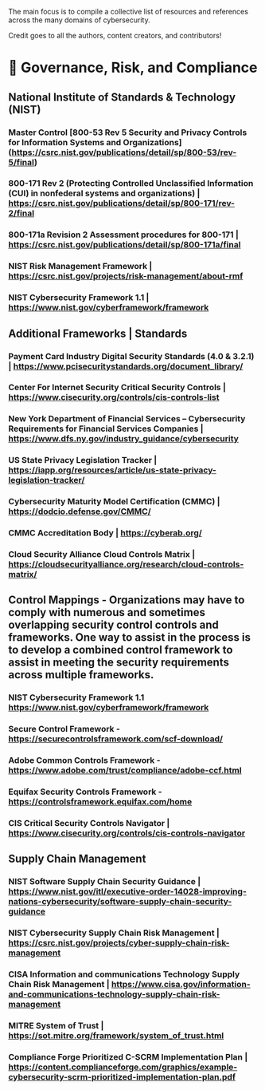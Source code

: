The main focus is to compile a collective list of resources and references across the many domains of cybersecurity. 

Credit goes to all the authors, content creators, and contributors!

# 📑  Governance, Risk, and Compliance
## National Institute of Standards & Technology (NIST)
### Master Control [800-53 Rev 5 Security and Privacy Controls for Information Systems and Organizations] (https://csrc.nist.gov/publications/detail/sp/800-53/rev-5/final)
### 800-171 Rev 2 (Protecting Controlled Unclassified Information (CUI) in nonfederal systems and organizations) | https://csrc.nist.gov/publications/detail/sp/800-171/rev-2/final
### 800-171a Revision 2 Assessment procedures for 800-171 | https://csrc.nist.gov/publications/detail/sp/800-171a/final
### NIST Risk Management Framework | https://csrc.nist.gov/projects/risk-management/about-rmf
### NIST Cybersecurity Framework 1.1 | https://www.nist.gov/cyberframework/framework

## Additional Frameworks | Standards
### Payment Card Industry Digital Security Standards (4.0 & 3.2.1) | https://www.pcisecuritystandards.org/document_library/
### Center For Internet Security Critical Security Controls | https://www.cisecurity.org/controls/cis-controls-list
### New York Department of Financial Services – Cybersecurity Requirements for Financial Services Companies | https://www.dfs.ny.gov/industry_guidance/cybersecurity
### US State Privacy Legislation Tracker | https://iapp.org/resources/article/us-state-privacy-legislation-tracker/
### Cybersecurity Maturity Model Certification (CMMC) | https://dodcio.defense.gov/CMMC/
### CMMC Accreditation Body | https://cyberab.org/
### Cloud Security Alliance Cloud Controls Matrix | https://cloudsecurityalliance.org/research/cloud-controls-matrix/

## Control Mappings - Organizations may have to comply with numerous and sometimes overlapping security control controls and frameworks. One way to assist in the process is to develop a combined control framework to assist in meeting the security requirements across multiple frameworks. 
### NIST Cybersecurity Framework 1.1 https://www.nist.gov/cyberframework/framework
### Secure Control Framework - https://securecontrolsframework.com/scf-download/
###  Adobe Common Controls Framework - https://www.adobe.com/trust/compliance/adobe-ccf.html
### Equifax Security Controls Framework - https://controlsframework.equifax.com/home
### CIS Critical Security Controls Navigator | https://www.cisecurity.org/controls/cis-controls-navigator

## Supply Chain Management
### NIST Software Supply Chain Security Guidance |  https://www.nist.gov/itl/executive-order-14028-improving-nations-cybersecurity/software-supply-chain-security-guidance
### NIST Cybersecurity Supply Chain Risk Management |  https://csrc.nist.gov/projects/cyber-supply-chain-risk-management
### CISA Information and communications Technology Supply Chain Risk Management | https://www.cisa.gov/information-and-communications-technology-supply-chain-risk-management
### MITRE System of Trust | https://sot.mitre.org/framework/system_of_trust.html
### Compliance Forge Prioritized C-SCRM Implementation Plan | https://content.complianceforge.com/graphics/example-cybersecurity-scrm-prioritized-implementation-plan.pdf

